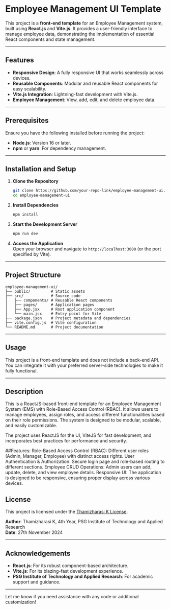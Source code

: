 
# Employee Management UI Template

This project is a **front-end template** for an Employee Management system, built using **React.js** and **Vite.js**. It provides a user-friendly interface to manage employee data, demonstrating the implementation of essential React components and state management.

---

## Features

- **Responsive Design**: A fully responsive UI that works seamlessly across devices.  
- **Reusable Components**: Modular and reusable React components for easy scalability.  
- **Vite.js Integration**: Lightning-fast development with Vite.js.  
- **Employee Management**: View, add, edit, and delete employee data.  

---

## Prerequisites

Ensure you have the following installed before running the project:

- **Node.js**: Version 16 or later.  
- **npm** or **yarn**: For dependency management.  

---

## Installation and Setup

1. **Clone the Repository**  
   ```bash
   git clone https://github.com/your-repo-link/employee-management-ui.git
   cd employee-management-ui
   ```

2. **Install Dependencies**  
   ```bash
   npm install
   ```

3. **Start the Development Server**  
   ```bash
   npm run dev
   ```

4. **Access the Application**  
   Open your browser and navigate to `http://localhost:3000` (or the port specified by Vite).

---

## Project Structure

```
employee-management-ui/
├── public/         # Static assets
├── src/            # Source code
│   ├── components/ # Reusable React components
│   ├── pages/      # Application pages
│   ├── App.jsx     # Root application component
│   └── main.jsx    # Entry point for Vite
├── package.json    # Project metadata and dependencies
├── vite.config.js  # Vite configuration
└── README.md       # Project documentation
```

---

## Usage

This project is a front-end template and does not include a back-end API. You can integrate it with your preferred server-side technologies to make it fully functional.

---

## Description
This is a ReactJS-based front-end template for an Employee Management System (EMS) with Role-Based Access Control (RBAC). It allows users to manage employees, assign roles, and access different functionalities based on their role permissions. The system is designed to be modular, scalable, and easily customizable.

The project uses ReactJS for the UI, ViteJS for fast development, and incorporates best practices for performance and security.

##Features:
Role-Based Access Control (RBAC): Different user roles (Admin, Manager, Employee) with distinct access rights.
User Authentication & Authorization: Secure login page and role-based routing to different sections.
Employee CRUD Operations: Admin users can add, update, delete, and view employee details.
Responsive UI: The application is designed to be responsive, ensuring proper display across various devices.



## License

This project is licensed under the [Thamizharasi K License](LICENSE).  

**Author**: Thamizharasi K, 4th Year, PSG Institute of Technology and Applied Research  
**Date**: 27th November 2024  

--- 

## Acknowledgements

- **React.js**: For its robust component-based architecture.  
- **Vite.js**: For its blazing-fast development experience.  
- **PSG Institute of Technology and Applied Research**: For academic support and guidance.  

--- 

Let me know if you need assistance with any code or additional customization!
